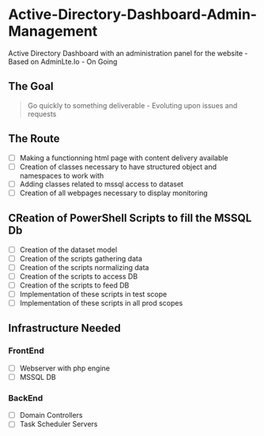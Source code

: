 # Active-Directory-Dashboard-Admin-Management

Active Directory Dashboard with an administration panel for the website - Based on AdminLte.Io - On Going

## The Goal

> Go quickly to something deliverable - Evoluting upon issues and requests

## The Route

- [ ] Making a functionning html page with content delivery available
- [ ] Creation of classes necessary to have structured object and namespaces to work with
- [ ] Adding classes related to mssql access to dataset
- [ ] Creation of all webpages necessary to display monitoring

## CReation of PowerShell Scripts to fill the MSSQL Db

- [ ] Creation of the dataset model
- [ ] Creation of the scripts gathering data
- [ ] Creation of the scripts normalizing data
- [ ] Creation of the scripts to access DB
- [ ] Creation of the scripts to feed DB
- [ ] Implementation of these scripts in test scope
- [ ] Implementation of these scripts in all prod scopes

## Infrastructure Needed

### FrontEnd

- [ ] Webserver with php engine
- [ ] MSSQL DB

### BackEnd

- [ ] Domain Controllers
- [ ] Task Scheduler Servers